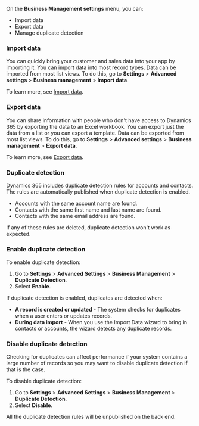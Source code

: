 On the **Business Management settings** menu, you can:

- Import data
- Export data
- Manage duplicate detection

### Import data

You can quickly bring your customer and sales data into your app by importing it. You can import data into most record types. Data can be imported from most list views. To do this, go to **Settings** \> **Advanced settings** \> **Business management** \> **Import data**.

To learn more, see [Import data](https://docs.microsoft.com/dynamics365/customer-engagement/marketing/import-data).

### Export data

You can share information with people who don\'t have access to Dynamics 365 by exporting the data to an Excel workbook. You can export just the data from a list or you can export a template. Data can be exported from most list views. To do this, go to **Settings** \> **Advanced settings** \> **Business management** \> **Export data**.

To learn more, see [Export data](https://docs.microsoft.com/dynamics365/customer-engagement/marketing/export-data-word-excel).

### Duplicate detection

Dynamics 365 includes duplicate detection rules for accounts and contacts. The rules are automatically published when duplicate detection is enabled.

- Accounts with the same account name are found.
- Contacts with the same first name and last name are found.
- Contacts with the same email address are found.

If any of these rules are deleted, duplicate detection won\'t work as expected.

### Enable duplicate detection

To enable duplicate detection:
1.  Go to **Settings** \> **Advanced Settings** \> **Business Management** \> **Duplicate Detection**.
2.  Select **Enable**.

If duplicate detection is enabled, duplicates are detected when:
- **A record is created or updated** - The system checks for duplicates when a user enters or updates records.
- **During data import** - When you use the Import Data wizard to bring in contacts or accounts, the wizard detects any duplicate records.

### Disable duplicate detection

Checking for duplicates can affect performance if your system contains a large number of records so you may want to disable duplicate detection if that is the case.

To disable duplicate detection:
1.  Go to **Settings** \> **Advanced Settings** \> **Business Management** \> **Duplicate Detection**.
2.  Select **Disable**.

All the duplicate detection rules will be unpublished on the back end.
